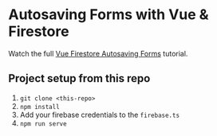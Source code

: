 # Autosaving Forms with Vue & Firestore

Watch the full [Vue Firestore Autosaving Forms](https://fireship.io/lessons/vue-autosaving-forms-with-firestore/) tutorial.

## Project setup from this repo

1. `git clone <this-repo>`
2. `npm install`
3.  Add your firebase credentials to the `firebase.ts`
4. `npm run serve`
